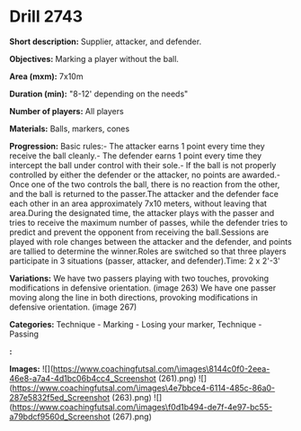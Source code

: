 # Drill 2743

**Short description:**
Supplier, attacker, and defender.

**Objectives:**
Marking a player without the ball.

**Area (mxm):**
7x10m

**Duration (min):**
"8-12' depending on the needs"

**Number of players:**
All players

**Materials:**
Balls, markers, cones

**Progression:**
Basic rules:- The attacker earns 1 point every time they receive the ball cleanly.- The defender earns 1 point every time they intercept the ball under control with their sole.- If the ball is not properly controlled by either the defender or the attacker, no points are awarded.- Once one of the two controls the ball, there is no reaction from the other, and the ball is returned to the passer.The attacker and the defender face each other in an area approximately 7x10 meters, without leaving that area.During the designated time, the attacker plays with the passer and tries to receive the maximum number of passes, while the defender tries to predict and prevent the opponent from receiving the ball.Sessions are played with role changes between the attacker and the defender, and points are tallied to determine the winner.Roles are switched so that three players participate in 3 situations (passer, attacker, and defender).Time: 2 x 2'-3'

**Variations:**
We have two passers playing with two touches, provoking modifications in defensive orientation. (image 263) We have one passer moving along the line in both directions, provoking modifications in defensive orientation. (image 267)

**Categories:**
Technique - Marking - Losing your marker, Technique - Passing

**:**


**Images:**
![](https://www.coachingfutsal.com/\images\8144c0f0-2eea-46e8-a7a4-4d1bc06b4cc4_Screenshot (261).png)
![](https://www.coachingfutsal.com/\images\4e7bbce4-6114-485c-86a0-287e5832f5ed_Screenshot (263).png)
![](https://www.coachingfutsal.com/\images\f0d1b494-de7f-4e97-bc55-a79bdcf9560d_Screenshot (267).png)

